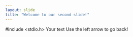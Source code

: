 ```yaml
---
layout: slide
title: "Welcome to our second slide!"
---
```

#include <stdio.h>
Your text
Use the left arrow to go back!
